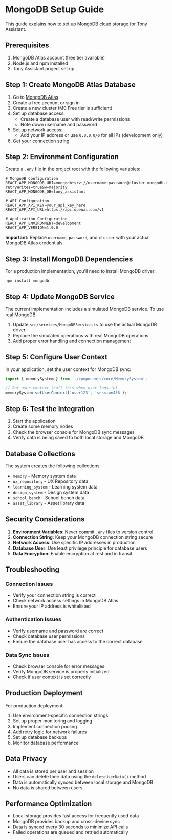 # MongoDB Setup Guide

This guide explains how to set up MongoDB cloud storage for Tony Assistant.

## Prerequisites

1. MongoDB Atlas account (free tier available)
2. Node.js and npm installed
3. Tony Assistant project set up

## Step 1: Create MongoDB Atlas Database

1. Go to [MongoDB Atlas](https://www.mongodb.com/atlas)
2. Create a free account or sign in
3. Create a new cluster (M0 Free tier is sufficient)
4. Set up database access:
   - Create a database user with read/write permissions
   - Note down username and password
5. Set up network access:
   - Add your IP address or use `0.0.0.0/0` for all IPs (development only)
6. Get your connection string

## Step 2: Environment Configuration

Create a `.env` file in the project root with the following variables:

```env
# MongoDB Configuration
REACT_APP_MONGODB_URI=mongodb+srv://username:password@cluster.mongodb.net/tony_assistant?retryWrites=true&w=majority
REACT_APP_MONGODB_DB=tony_assistant

# API Configuration
REACT_APP_API_KEY=your_api_key_here
REACT_APP_API_URL=https://api.openai.com/v1

# Application Configuration
REACT_APP_ENVIRONMENT=development
REACT_APP_VERSION=1.0.0
```

**Important:** Replace `username`, `password`, and `cluster` with your actual MongoDB Atlas credentials.

## Step 3: Install MongoDB Dependencies

For a production implementation, you'll need to install MongoDB driver:

```bash
npm install mongodb
```

## Step 4: Update MongoDB Service

The current implementation includes a simulated MongoDB service. To use real MongoDB:

1. Update `src/services/MongoDBService.ts` to use the actual MongoDB driver
2. Replace the simulated operations with real MongoDB operations
3. Add proper error handling and connection management

## Step 5: Configure User Context

In your application, set the user context for MongoDB sync:

```typescript
import { memorySystem } from './components/core/MemorySystem';

// Set user context (call this when user logs in)
memorySystem.setUserContext('user123', 'session456');
```

## Step 6: Test the Integration

1. Start the application
2. Create some memory nodes
3. Check the browser console for MongoDB sync messages
4. Verify data is being saved to both local storage and MongoDB

## Database Collections

The system creates the following collections:

- `memory` - Memory system data
- `ux_repository` - UX Repository data
- `learning_system` - Learning system data
- `design_system` - Design system data
- `school_bench` - School bench data
- `asset_library` - Asset library data

## Security Considerations

1. **Environment Variables**: Never commit `.env` files to version control
2. **Connection String**: Keep your MongoDB connection string secure
3. **Network Access**: Use specific IP addresses in production
4. **Database User**: Use least privilege principle for database users
5. **Data Encryption**: Enable encryption at rest and in transit

## Troubleshooting

### Connection Issues
- Verify your connection string is correct
- Check network access settings in MongoDB Atlas
- Ensure your IP address is whitelisted

### Authentication Issues
- Verify username and password are correct
- Check database user permissions
- Ensure the database user has access to the correct database

### Data Sync Issues
- Check browser console for error messages
- Verify MongoDB service is properly initialized
- Check if user context is set correctly

## Production Deployment

For production deployment:

1. Use environment-specific connection strings
2. Set up proper monitoring and logging
3. Implement connection pooling
4. Add retry logic for network failures
5. Set up database backups
6. Monitor database performance

## Data Privacy

- All data is stored per user and session
- Users can delete their data using the `deleteUserData()` method
- Data is automatically synced between local storage and MongoDB
- No data is shared between users

## Performance Optimization

- Local storage provides fast access for frequently used data
- MongoDB provides backup and cross-device sync
- Data is synced every 30 seconds to minimize API calls
- Failed operations are queued and retried automatically 